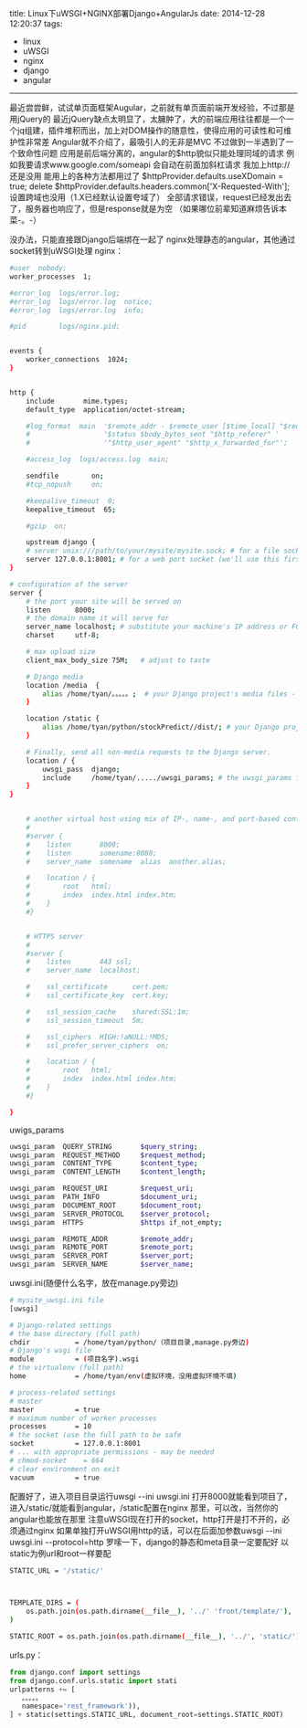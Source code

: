 title: Linux下uWSGI+NGINX部署Django+AngularJs
date: 2014-12-28 12:20:37
tags:
- linux
- uWSGI
- nginx
- django
- angular
---

最近尝尝鲜，试试单页面框架Augular，之前就有单页面前端开发经验，不过那是用jQuery的
最近jQuery缺点太明显了，太臃肿了，大的前端应用往往都是一个一个jq组建，插件堆积而出，加上对DOM操作的随意性，使得应用的可读性和可维护性非常差
Angular就不介绍了，最吸引人的无非是MVC
不过做到一半遇到了一个致命性问题
应用是前后端分离的，angular的$http貌似只能处理同域的请求
例如我要请求www.google.com/someapi
会自动在前面加斜杠请求
我加上http://还是没用
能用上的各种方法都用过了
$httpProvider.defaults.useXDomain = true;
delete $httpProvider.defaults.headers.common['X-Requested-With'];
设置跨域也没用（1.X已经默认设置夸域了）
全部请求错误，request已经发出去了，服务器也响应了，但是response就是为空
（如果哪位前辈知道麻烦告诉本菜-。-）

没办法，只能直接跟Django后端绑在一起了
nginx处理静态的angular，其他通过socket转到uWSGI处理
nginx：
```bash
#user  nobody;
worker_processes  1;

#error_log  logs/error.log;
#error_log  logs/error.log  notice;
#error_log  logs/error.log  info;

#pid        logs/nginx.pid;


events {
    worker_connections  1024;
}


http {
    include       mime.types;
    default_type  application/octet-stream;

    #log_format  main  '$remote_addr - $remote_user [$time_local] "$request" '
    #                  '$status $body_bytes_sent "$http_referer" '
    #                  '"$http_user_agent" "$http_x_forwarded_for"';

    #access_log  logs/access.log  main;

    sendfile        on;
    #tcp_nopush     on;

    #keepalive_timeout  0;
    keepalive_timeout  65;

    #gzip  on;

    upstream django {
    # server unix:///path/to/your/mysite/mysite.sock; # for a file socket
    server 127.0.0.1:8001; # for a web port socket (we'll use this first)
}

# configuration of the server
server {
    # the port your site will be served on
    listen      8000;
    # the domain name it will serve for
    server_name localhost; # substitute your machine's IP address or FQDN
    charset     utf-8;

    # max upload size
    client_max_body_size 75M;   # adjust to taste

    # Django media
    location /media  {
        alias /home/tyan/。。。。。;  # your Django project's media files - amend as required
    }

    location /static {
        alias /home/tyan/python/stockPredict//dist/; # your Django project's static files - amend as required
    }

    # Finally, send all non-media requests to the Django server.
    location / {
        uwsgi_pass  django;
        include     /home/tyan/...../uwsgi_params; # the uwsgi_params file you installed
    }
}


    # another virtual host using mix of IP-, name-, and port-based configuration
    #
    #server {
    #    listen       8000;
    #    listen       somename:8080;
    #    server_name  somename  alias  another.alias;

    #    location / {
    #        root   html;
    #        index  index.html index.htm;
    #    }
    #}


    # HTTPS server
    #
    #server {
    #    listen       443 ssl;
    #    server_name  localhost;

    #    ssl_certificate      cert.pem;
    #    ssl_certificate_key  cert.key;

    #    ssl_session_cache    shared:SSL:1m;
    #    ssl_session_timeout  5m;

    #    ssl_ciphers  HIGH:!aNULL:!MD5;
    #    ssl_prefer_server_ciphers  on;

    #    location / {
    #        root   html;
    #        index  index.html index.htm;
    #    }
    #}

}
```

uwigs_params

```bash
uwsgi_param  QUERY_STRING       $query_string;
uwsgi_param  REQUEST_METHOD     $request_method;
uwsgi_param  CONTENT_TYPE       $content_type;
uwsgi_param  CONTENT_LENGTH     $content_length;

uwsgi_param  REQUEST_URI        $request_uri;
uwsgi_param  PATH_INFO          $document_uri;
uwsgi_param  DOCUMENT_ROOT      $document_root;
uwsgi_param  SERVER_PROTOCOL    $server_protocol;
uwsgi_param  HTTPS              $https if_not_empty;

uwsgi_param  REMOTE_ADDR        $remote_addr;
uwsgi_param  REMOTE_PORT        $remote_port;
uwsgi_param  SERVER_PORT        $server_port;
uwsgi_param  SERVER_NAME        $server_name;
```

uwsgi.ini(随便什么名字，放在manage.py旁边)


```bash
# mysite_uwsgi.ini file
[uwsgi]

# Django-related settings
# the base directory (full path)
chdir           = /home/tyan/python/（项目目录,manage.py旁边)
# Django's wsgi file
module          = (项目名字).wsgi
# the virtualenv (full path)
home            = /home/tyan/env(虚拟环境，没用虚拟环境不填)

# process-related settings
# master
master          = true
# maximum number of worker processes
processes       = 10
# the socket (use the full path to be safe
socket          = 127.0.0.1:8001
# ... with appropriate permissions - may be needed
# chmod-socket    = 664
# clear environment on exit
vacuum          = true
```

配置好了，进入项目目录运行uwsgi --ini uwsgi.ini
打开8000就能看到项目了，进入/static/就能看到angular，/static配置在nginx 那里，可以改，当然你的angular也能放在那里
注意uWSGI现在打开的socket，http打开是打不开的，必须通过nginx
如果单独打开uWSGI用http的话，可以在后面加参数uwsgi --ini uwsgi.ini --protocol=http
罗嗦一下，django的静态和meta目录一定要配好
以static为例url和root一样要配

```bash
STATIC_URL = '/static/'



TEMPLATE_DIRS = (
    os.path.join(os.path.dirname(__file__), '../' 'front/template/'),
)

STATIC_ROOT = os.path.join(os.path.dirname(__file__), '../', 'static/')
```
urls.py：

```python
from django.conf import settings
from django.conf.urls.static import stati
urlpatterns += [
   。。。。。
   namespace='rest_framework')),
] + static(settings.STATIC_URL, document_root=settings.STATIC_ROOT)
```
